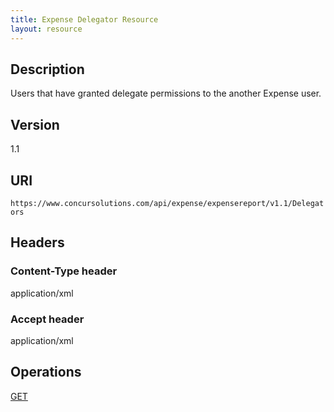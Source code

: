 ```yaml
---
title: Expense Delegator Resource 
layout: resource
---
```


## Description
Users that have granted delegate permissions to the another Expense user.

## Version
1.1

## URI
`https://www.concursolutions.com/api/expense/expensereport/v1.1/Delegators`

## Headers

### Content-Type header
application/xml

### Accept header
application/xml

## Operations
[GET][1]   
 

[1]: https://developer.concur.com/expense-report/expense-delegator-resource/expense-delegator-resource-get
